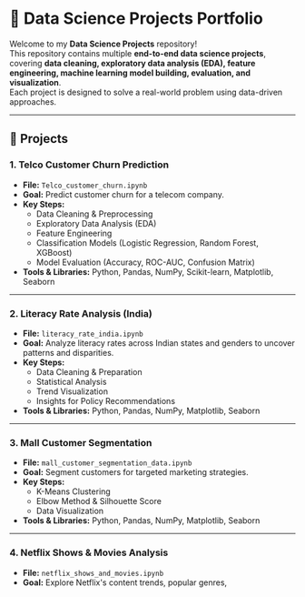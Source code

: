 # 🤖 Data Science Projects Portfolio

Welcome to my **Data Science Projects** repository!  
This repository contains multiple **end-to-end data science projects**, covering **data cleaning, exploratory data analysis (EDA), feature engineering, machine learning model building, evaluation, and visualization**.  
Each project is designed to solve a real-world problem using data-driven approaches.

---

## 📂 Projects

### 1. **Telco Customer Churn Prediction**
- **File:** `Telco_customer_churn.ipynb`
- **Goal:** Predict customer churn for a telecom company.
- **Key Steps:**
  - Data Cleaning & Preprocessing
  - Exploratory Data Analysis (EDA)
  - Feature Engineering
  - Classification Models (Logistic Regression, Random Forest, XGBoost)
  - Model Evaluation (Accuracy, ROC-AUC, Confusion Matrix)
- **Tools & Libraries:** Python, Pandas, NumPy, Scikit-learn, Matplotlib, Seaborn

---

### 2. **Literacy Rate Analysis (India)**
- **File:** `literacy_rate_india.ipynb`
- **Goal:** Analyze literacy rates across Indian states and genders to uncover patterns and disparities.
- **Key Steps:**
  - Data Cleaning & Preparation
  - Statistical Analysis
  - Trend Visualization
  - Insights for Policy Recommendations
- **Tools & Libraries:** Python, Pandas, NumPy, Matplotlib, Seaborn

---

### 3. **Mall Customer Segmentation**
- **File:** `mall_customer_segmentation_data.ipynb`
- **Goal:** Segment customers for targeted marketing strategies.
- **Key Steps:**
  - K-Means Clustering
  - Elbow Method & Silhouette Score
  - Data Visualization
- **Tools & Libraries:** Python, Pandas, NumPy, Matplotlib, Seaborn

---

### 4. **Netflix Shows & Movies Analysis**
- **File:** `netflix_shows_and_movies.ipynb`
- **Goal:** Explore Netflix's content trends, popular genres,
